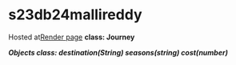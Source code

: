 # s23db24mallireddy
Hosted at[Render page](https://f23wb24mallireddy.onrender.com)
**class: Journey**

***Objects class: destination(String)  seasons(string) cost(number)***
